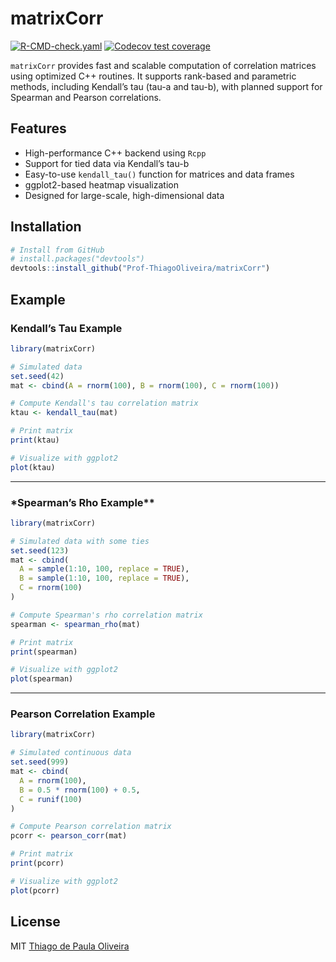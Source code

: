 
<!-- README.md is generated from README.Rmd. Please edit that file -->

# matrixCorr

<!-- badges: start -->

[![R-CMD-check.yaml](https://github.com/Prof-ThiagoOliveira/matrixCorr/actions/workflows/R-CMD-check.yaml/badge.svg)](https://github.com/Prof-ThiagoOliveira/matrixCorr/actions/workflows/R-CMD-check.yaml)
[![Codecov test
coverage](https://codecov.io/gh/Prof-ThiagoOliveira/kendall_tau_rank_corr/graph/badge.svg)](https://app.codecov.io/gh/Prof-ThiagoOliveira/kendall_tau_rank_corr)
<!-- badges: end -->

`matrixCorr` provides fast and scalable computation of correlation
matrices using optimized C++ routines. It supports rank-based and
parametric methods, including Kendall’s tau (tau-a and tau-b), with
planned support for Spearman and Pearson correlations.

## Features

- High-performance C++ backend using `Rcpp`
- Support for tied data via Kendall’s tau-b
- Easy-to-use `kendall_tau()` function for matrices and data frames
- ggplot2-based heatmap visualization
- Designed for large-scale, high-dimensional data

## Installation

``` r
# Install from GitHub
# install.packages("devtools")
devtools::install_github("Prof-ThiagoOliveira/matrixCorr")
```

## Example

### **Kendall’s Tau Example**

``` r
library(matrixCorr)

# Simulated data
set.seed(42)
mat <- cbind(A = rnorm(100), B = rnorm(100), C = rnorm(100))

# Compute Kendall's tau correlation matrix
ktau <- kendall_tau(mat)

# Print matrix
print(ktau)

# Visualize with ggplot2
plot(ktau)
```

------------------------------------------------------------------------

### \*Spearman’s Rho Example\*\*

``` r
library(matrixCorr)

# Simulated data with some ties
set.seed(123)
mat <- cbind(
  A = sample(1:10, 100, replace = TRUE),
  B = sample(1:10, 100, replace = TRUE),
  C = rnorm(100)
)

# Compute Spearman's rho correlation matrix
spearman <- spearman_rho(mat)

# Print matrix
print(spearman)

# Visualize with ggplot2
plot(spearman)
```

------------------------------------------------------------------------

### **Pearson Correlation Example**

``` r
library(matrixCorr)

# Simulated continuous data
set.seed(999)
mat <- cbind(
  A = rnorm(100),
  B = 0.5 * rnorm(100) + 0.5,
  C = runif(100)
)

# Compute Pearson correlation matrix
pcorr <- pearson_corr(mat)

# Print matrix
print(pcorr)

# Visualize with ggplot2
plot(pcorr)
```

## License

MIT [Thiago de Paula Oliveira](https://orcid.org/0000-0002-4555-2584)
